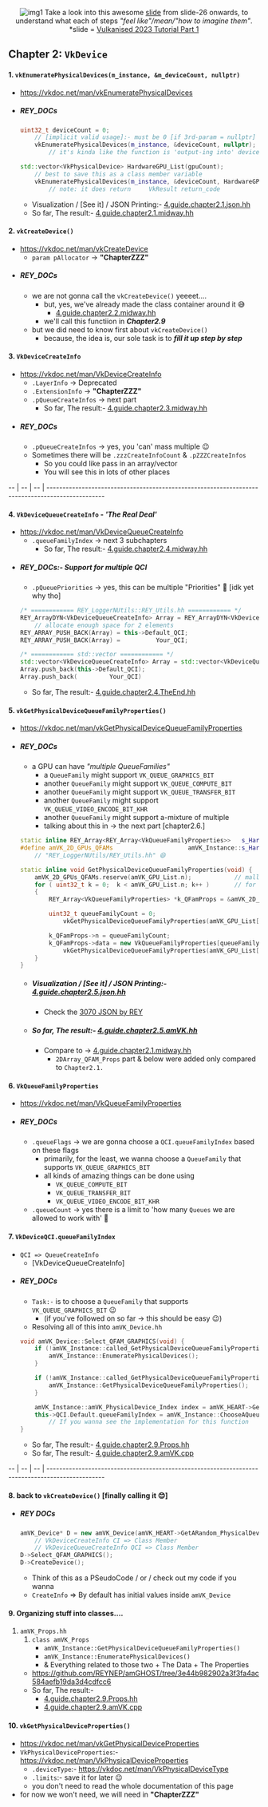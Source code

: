 <div align=center>

![img1](./images/Vulkanised-2023-Tutorial-PART1_Page12_REY.png)
Take a look into this awesome [slide](./Vulkanised-2023-Tutorial/Vulkanised-2023-Tutorial-PART1.pdf) from slide-26 onwards, to understand what each of steps _"feel like"/mean/"how to imagine them"_.
*slide = [Vulkanised 2023 Tutorial Part 1](https://www.khronos.org/assets/uploads/developers/presentations/Vulkanised-2023-Tutorial-PART1.pdf)

</div>














## Chapter 2: `VkDevice`

#### 1. `vkEnumeratePhysicalDevices(m_instance, &m_deviceCount, nullptr)`
- https://vkdoc.net/man/vkEnumeratePhysicalDevices
- ##### REY_DOCs
    ```cpp
    uint32_t deviceCount = 0;     
        // [implicit valid usage]:- must be 0 [if 3rd-param = nullptr]
        vkEnumeratePhysicalDevices(m_instance, &deviceCount, nullptr);
            // it's kinda like the function is 'output-ing into' deviceCount

    std::vector<VkPhysicalDevice> HardwareGPU_List(gpuCount);
        // best to save this as a class member variable
        vkEnumeratePhysicalDevices(m_instance, &deviceCount, HardwareGPU_List.data());
            // note: it does return     VkResult return_code
    ```
    - Visualization / [See it] / JSON Printing:- [4.guide.chapter2.1.json.hh](./examples/4.guide.chapter2.1.json.hh)
    - So far, The result:- [4.guide.chapter2.1.midway.hh](./examples/4.guide.chapter2.1.midway.hh)

#### 2. `vkCreateDevice()`
- https://vkdoc.net/man/vkCreateDevice
    - `param pAllocator` -> **"ChapterZZZ"**
- ##### REY_DOCs
    - we are not gonna call the `vkCreateDevice()` yeeeet....
        - but, yes, we've already made the class container around it 😅
            - [4.guide.chapter2.2.midway.hh](./examples/4.guide.chapter2.2.midway.hh)
        - we'll call this functiion in **_Chapter2.9_**
    - but we did need to know first about `vkCreateDevice()`
        - because, the idea is, our sole task is to _**fill it up step by step**_

#### 3. `VkDeviceCreateInfo`
- https://vkdoc.net/man/VkDeviceCreateInfo
    - `.LayerInfo` -> Deprecated
    - `.ExtensionInfo` -> **"ChapterZZZ"**
    - `.pQueueCreateInfos` -> next part 
        - So far, The result:- [4.guide.chapter2.3.midway.hh](./examples/4.guide.chapter2.3.midway.hh)
- ##### REY_DOCs
    - `.pQueueCreateInfos` -> yes, you 'can' mass multiple 😉
    - Sometimes there will be `.zzzCreateInfoCount` & `.pZZZCreateInfos` 
        - So you could like pass in an array/vector
        - You will see this in lots of other places








-- | -- | -- | ------------------------------------------------------------------------------------------------








#### 4. `VkDeviceQueueCreateInfo` - *'The Real Deal'*
- https://vkdoc.net/man/VkDeviceQueueCreateInfo
    - `.queueFamilyIndex` -> next 3 subchapters
        - So far, The result:- [4.guide.chapter2.4.midway.hh](./examples/4.guide.chapter2.4.midway.hh)
- ##### REY_DOCs:- Support for multiple QCI
    - `.pQueuePriorities` -> yes, this can be multiple "Priorities" 🥴 [idk yet why tho]
    ```cpp
    /* ============ REY_LoggerNUtils::REY_Utils.hh ============ */
    REY_ArrayDYN<VkDeviceQueueCreateInfo> Array = REY_ArrayDYN<VkDeviceQueueCreateInfo>(2);
        // allocate enough space for 2 elements
    REY_ARRAY_PUSH_BACK(Array) = this->Default_QCI;
    REY_ARRAY_PUSH_BACK(Array) =          Your_QCI;

    /* ============ std::vector ============ */
    std::vector<VkDeviceQueueCreateInfo> Array = std::vector<VkDeviceQueueCreateInfo>(2);
    Array.push_back(this->Default_QCI);
    Array.push_back(         Your_QCI)
    ```
    - So far, The result:- [4.guide.chapter2.4.TheEnd.hh](./examples/4.guide.chapter2.4.TheEnd.hh)

#### 5. `vkGetPhysicalDeviceQueueFamilyProperties()`
- https://vkdoc.net/man/vkGetPhysicalDeviceQueueFamilyProperties
- ##### REY_DOCs
    - a GPU can have _"multiple QueueFamilies"_
        - a `QueueFamily` might support `VK_QUEUE_GRAPHICS_BIT`
        - another `QueueFamily` might support `VK_QUEUE_COMPUTE_BIT`
        - another `QueueFamily` might support `VK_QUEUE_TRANSFER_BIT`
        - another `QueueFamily` might support `VK_QUEUE_VIDEO_ENCODE_BIT_KHR`
        - another `QueueFamily` might support a-mixture of multiple
        - talking about this in -> the next part [chapter2.6.]
    ```cpp
    static inline REY_Array<REY_Array<VkQueueFamilyProperties>>   s_HardwareGPU_QFamProps_List2D;
    #define amVK_2D_GPUs_QFAMs                     amVK_Instance::s_HardwareGPU_QFamProps_List2D
        // "REY_LoggerNUtils/REY_Utils.hh" 😄

    static inline void GetPhysicalDeviceQueueFamilyProperties(void) {
        amVK_2D_GPUs_QFAMs.reserve(amVK_GPU_List.n);            // malloc using "new" keyword
        for ( uint32_t k = 0;  k < amVK_GPU_List.n; k++ )       // for each GPU
        {
            REY_Array<VkQueueFamilyProperties> *k_QFamProps = &amVK_2D_GPUs_QFAMs.data[k];

            uint32_t queueFamilyCount = 0;
                vkGetPhysicalDeviceQueueFamilyProperties(amVK_GPU_List[k], &queueFamilyCount, nullptr);

            k_QFamProps->n = queueFamilyCount;
            k_QFamProps->data = new VkQueueFamilyProperties[queueFamilyCount];
                vkGetPhysicalDeviceQueueFamilyProperties(amVK_GPU_List[k], &k_QFamProps->n, k_QFamProps->data);
        }
    }
    ```
    - ##### Visualization / [See it] / JSON Printing:- [4.guide.chapter2.5.json.hh](./examples/4.guide.chapter2.5.json.hh)
        - Check the [3070 JSON by REY](./examples/4.guide.chapter2.5.data.json)
    - ##### So far, The result:- [4.guide.chapter2.5.amVK.hh](./examples/4.guide.chapter2.5.amVK.hh)
        - Compare to -> [4.guide.chapter2.1.midway.hh](./examples/4.guide.chapter2.1.midway.hh)
            - `2DArray_QFAM_Props` part & below were added only compared to `Chapter2.1.`

#### 6. `VkQueueFamilyProperties`
- https://vkdoc.net/man/VkQueueFamilyProperties
- ##### REY_DOCs
    - `.queueFlags` -> we are gonna choose a `QCI.queueFamilyIndex` based on these flags
        - primarily, for the least, we wanna choose a `QueueFamily` that supports `VK_QUEUE_GRAPHICS_BIT`
        - all kinds of amazing things can be done using 
            - `VK_QUEUE_COMPUTE_BIT`
            - `VK_QUEUE_TRANSFER_BIT`
            - `VK_QUEUE_VIDEO_ENCODE_BIT_KHR`
    - `.queueCount` -> yes there is a limit to 'how many `Queues` we are allowed to work with' 🥴
    
#### 7. `VkDeviceQCI.queueFamilyIndex`
- `QCI => QueueCreateInfo` 
    - [VkDeviceQueueCreateInfo]
- ##### REY_DOCs
    - `Task:-` is to choose a `QueueFamily` that supports `VK_QUEUE_GRAPHICS_BIT` 😉
        - (if you've followed on so far -> this should be easy 😉) 
    - Resolving all of this into `amVK_Device.hh`
    ```cpp
    void amVK_Device::Select_QFAM_GRAPHICS(void) {
        if (!amVK_Instance::called_GetPhysicalDeviceQueueFamilyProperties) {
            amVK_Instance::EnumeratePhysicalDevices();
        }

        if (!amVK_Instance::called_GetPhysicalDeviceQueueFamilyProperties) {
            amVK_Instance::GetPhysicalDeviceQueueFamilyProperties();
        }

        amVK_Instance::amVK_PhysicalDevice_Index index = amVK_HEART->GetARandom_PhysicalDevice_amVK_Index();
        this->QCI.Default.queueFamilyIndex = amVK_Instance::ChooseAQueueFamily(VK_QUEUE_GRAPHICS_BIT, index); 
            // If you wanna see the implementation for this function
    }
    ```
    - So far, The result:- [4.guide.chapter2.9.Props.hh](./examples/4.guide.chapter2.9.Props.hh)
    - So far, The result:- [4.guide.chapter2.9.amVK.cpp](./examples/4.guide.chapter2.9.amVK.cpp)








-- | -- | -- | ------------------------------------------------------------------------------------------------









#### 8. back to `vkCreateDevice()` [finally calling it 😊]
- ##### REY DOCs
    ```cpp
    amVK_Device* D = new amVK_Device(amVK_HEART->GetARandom_PhysicalDevice());
        // VkDeviceCreateInfo CI => Class Member
        // VkDeviceQueueCreateInfo QCI => Class Member
    D->Select_QFAM_GRAPHICS();
    D->CreateDevice();
    ```
    - Think of this as a PSeudoCode / or / check out my code if you wanna
    - `CreateInfo` => By default has initial values inside `amVK_Device`

#### 9. Organizing stuff into classes....
1. `amVK_Props.hh`
    1. `class amVK_Props`
        - `amVK_Instance::GetPhysicalDeviceQueueFamilyProperties()`
        - `amVK_Instance::EnumeratePhysicalDevices()`
        - & Everything related to those two + The Data + The Properties
    - https://github.com/REYNEP/amGHOST/tree/3e44b982902a3f3fa4ac584aefb19da3d4cdfcc6
    - So far, The result:- 
        - [4.guide.chapter2.9.Props.hh](./examples/4.guide.chapter2.9.Props.hh)
        - [4.guide.chapter2.9.amVK.cpp](./examples/4.guide.chapter2.9.amVK.cpp)

#### 10. `vkGetPhysicalDeviceProperties()`
- https://vkdoc.net/man/vkGetPhysicalDeviceProperties
- `VkPhysicalDeviceProperties`:- https://vkdoc.net/man/VkPhysicalDeviceProperties
    - `.deviceType`:- https://vkdoc.net/man/VkPhysicalDeviceType
    - `.limits`:- save it for later 😉
    - you don't need to read the whole documentation of this page
- for now we won't need, we will need in **"ChapterZZZ"**
















</br>
</br>
</br>
</br>
</br>
<div style="page-break-after: always;"></div>